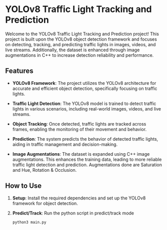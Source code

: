 # YOLOv8 Traffic Light Tracking and Prediction

Welcome to the YOLOv8 Traffic Light Tracking and Prediction project! This project is built upon the YOLOv8 object detection framework and focuses on detecting, tracking, and predicting traffic lights in images, videos, and live streams. Additionally, the dataset is enhanced through image augmentations in C++ to increase detection reliability and performance.

## Features

- **YOLOv8 Framework**: The project utilizes the YOLOv8 architecture for accurate and efficient object detection, specifically focusing on traffic lights.

- **Traffic Light Detection**: The YOLOv8 model is trained to detect traffic lights in various scenarios, including real-world images, videos, and live streams.

- **Object Tracking**: Once detected, traffic lights are tracked across frames, enabling the monitoring of their movement and behavior.

- **Prediction**: The system predicts the behavior of detected traffic lights, aiding in traffic management and decision-making.

- **Image Augmentations**: The dataset is expanded using C++ image augmentations. This enhances the training data, leading to more reliable traffic light detection and prediction. Augmentations done are Saturation and Hue, Rotation & Occlusion.

## How to Use

1. **Setup**: Install the required dependencies and set up the YOLOv8 framework for object detection.

2. **Predict/Track**: Run the python script in predict/track mode 
   ```bash
   python3 main.py
   ```


